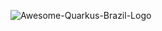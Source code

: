 ![Awesome-Quarkus-Brazil-Logo]([image.jpg](https://github.com/andrepixel/awesome-quarkus-brazil/blob/main/QUARKUS_REPO.png)https://github.com/andrepixel/awesome-quarkus-brazil/blob/main/QUARKUS_REPO.png)
